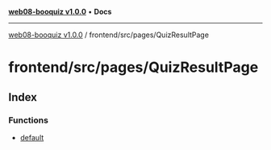 [**web08-booquiz v1.0.0**](../../../../README.md) • **Docs**

***

[web08-booquiz v1.0.0](../../../../modules.md) / frontend/src/pages/QuizResultPage

# frontend/src/pages/QuizResultPage

## Index

### Functions

- [default](functions/default.md)
